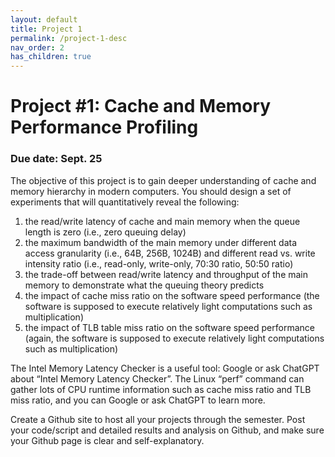 ```yaml
---
layout: default
title: Project 1
permalink: /project-1-desc
nav_order: 2
has_children: true
---
```


# Project #1: Cache and Memory Performance Profiling
### Due date: Sept. 25

The objective of this project is to gain deeper understanding of cache and memory hierarchy in modern computers. You should design a set of experiments that will quantitatively reveal the following:
1. the read/write latency of cache and main memory when the queue length is zero (i.e., zero queuing delay)
2. the maximum bandwidth of the main memory under different data access granularity (i.e., 64B, 256B, 1024B) and different read vs. write intensity ratio (i.e., read-only, write-only, 70:30 ratio, 50:50 ratio)
3.  the trade-off between read/write latency and throughput of the main memory to demonstrate what the queuing theory predicts
4.  the impact of cache miss ratio on the software speed performance (the software is supposed to execute relatively light computations such as multiplication)
5.  the impact of TLB table miss ratio on the software speed performance (again, the software is supposed to execute relatively light computations such as multiplication)

The Intel Memory Latency Checker is a useful tool: Google or ask ChatGPT about “Intel Memory Latency Checker”. The Linux “perf” command can gather lots of CPU runtime information such as cache miss ratio and TLB miss ratio, and you can Google or ask ChatGPT to learn more.

Create a Github site to host all your projects through the semester. Post your code/script and detailed results and analysis on Github, and make sure your Github page is clear and self-explanatory.